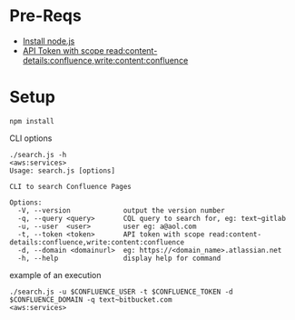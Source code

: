 # Pre-Reqs

* [Install node.js](https://nodejs.org/en/)
* [API Token with scope read:content-details:confluence,write:content:confluence](https://id.atlassian.com/manage/api-tokens)


# Setup
```
npm install
```

CLI options
```
./search.js -h                                                                                                                                                             <aws:services>
Usage: search.js [options]

CLI to search Confluence Pages

Options:
  -V, --version             output the version number
  -q, --query <query>       CQL query to search for, eg: text~gitlab
  -u, --user  <user>        user eg: a@aol.com
  -t, --token <token>       API token with scope read:content-details:confluence,write:content:confluence
  -d, --domain <domainurl>  eg: https://<domain_name>.atlassian.net
  -h, --help                display help for command
```

example of an execution
```
./search.js -u $CONFLUENCE_USER -t $CONFLUENCE_TOKEN -d $CONFLUENCE_DOMAIN -q text~bitbucket.com                                                                       <aws:services>
```
